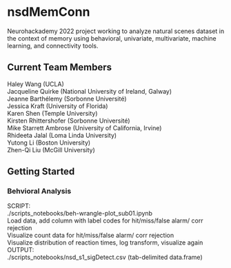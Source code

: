 # nsdMemConn
Neurohackademy 2022 project working to analyze natural scenes dataset in the context of memory using behavioral, univariate, multivariate, machine learning, and connectivity tools.

## Current Team Members
Haley Wang (UCLA)  
Jacqueline Quirke (National University of Ireland, Galway)  
Jeanne Barthélemy (Sorbonne Université)  
Jessica Kraft (University of Florida)  
Karen Shen (Temple University)  
Kirsten Rhittershofer (Sorbonne Université)  
Mike Starrett Ambrose (University of California, Irvine)  
Rhideeta Jalal (Loma Linda University)  
Yutong Li (Boston University)  
Zhen-Qi Liu (McGill University)


## Getting Started 

### Behvioral Analysis
SCRIPT:  
./scripts_notebooks/beh-wrangle-plot_sub01.ipynb  
  Load data, add column with label codes for hit/miss/false alarm/ corr rejection  
  Visualize count data for hit/miss/false alarm/ corr rejection  
  Visualize distribution of reaction times, log transform, visualize again  
  OUTPUT:  
  ./scripts_notebooks/nsd_s1_sigDetect.csv (tab-delimited data.frame)  
